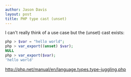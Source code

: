 ```yaml
---
author: Jason Davis
layout: post
title: PHP type cast (unset)
---
```


<p>I can't really think of a use case but the (unset) cast exists:</p>


```php
php > $var = "hello world";
php > var_export((unset) $var);
NULL
php > var_export($var);
'hello world'
```

<p><a href="http://php.net/manual/en/language.types.type-juggling.php">http://php.net/manual/en/language.types.type-juggling.php</a></p>
